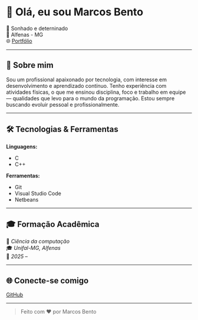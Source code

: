 # 👋 Olá, eu sou Marcos Bento

🎯 Sonhado e deterninado  
📍 Alfenas - MG  
🌐 [Portfólio](https://marcosbento06.github.io/portfolio/)

---

## 🧠 Sobre mim

Sou um profissional apaixonado por tecnologia, com interesse em desenvolvimento e aprendizado contínuo. Tenho experiência com atividades físicas, o que me ensinou disciplina, foco e trabalho em equipe — qualidades que levo para o mundo da programação. Estou sempre buscando evoluir pessoal e profissionalmente.

---

## 🛠️ Tecnologias & Ferramentas

**Linguagens:**  
- C  
- C++

**Ferramentas:**  
- Git  
- Visual Studio Code  
- Netbeans
---

## 🎓 Formação Acadêmica

📘 *Ciência da computação*  
🎓 *Unifal-MG, Alfenas*  
📅 *2025* – 

---

## 🌐 Conecte-se comigo


[GitHub](https://github.com/marcosbento06)

---

> Feito com ❤️ por Marcos Bento
